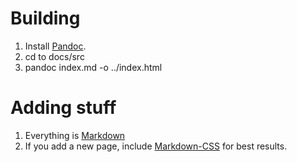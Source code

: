 # Building

1. Install [Pandoc](http://johnmacfarlane.net/pandoc).
2. cd to docs/src
3. pandoc index.md -o ../index.html

# Adding stuff

1. Everything is [Markdown](http://daringfireball.net/projects/markdown/)
2. If you add a new page, include [Markdown-CSS](https://github.com/clownfart/Markdown-CSS) for best results.